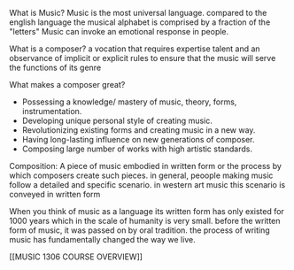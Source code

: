 What is Music?
	Music is the most universal language. compared to the english language the musical alphabet is comprised by a fraction of the "letters" Music can invoke an emotional response in people.

What is a composer?
	a vocation that requires expertise talent and an observance of implicit or explicit rules to ensure that the music will serve the functions of its genre

What makes a composer great?
- Possessing a knowledge/ mastery of music, theory, forms, instrumentation.
- Developing unique personal style of creating music.
- Revolutionizing existing forms and creating music in a new way.
- Having long-lasting influence on new generations of composer.
- Composing large number of works with high artistic standards.

Composition:
	A piece of music embodied in written form or the process by which composers create such pieces. in general, peoople making music follow a detailed and specific scenario. in western art music this scenario is conveyed in written form

When you think of music as a language its written form has only existed for 1000 years which in the scale of humanity is very small. before the written form of music, it was passed on by oral tradition. the process of writing music has fundamentally changed the way we live.

[[MUSIC 1306 COURSE OVERVIEW]]